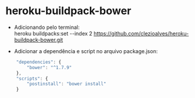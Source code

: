 # heroku-buildpack-bower

- Adicionando pelo terminal:<br/>
heroku buildpacks:set --index 2 https://github.com/clezioalves/heroku-buildpack-bower.git

- Adicionar a dependência e script no arquivo package.json:<br/>

```js
    "dependencies": {
        "bower": "^1.7.9"
    },
    "scripts": {
        "postinstall": "bower install"
    }
```
